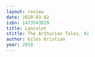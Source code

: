 ```yaml
---
layout: review
date: 2020-03-02
isbn: 1473543029
title: Lancelot 
stitle: The Arthurian Tales, #1
author: Giles Kristian
year: 2018
---
```

